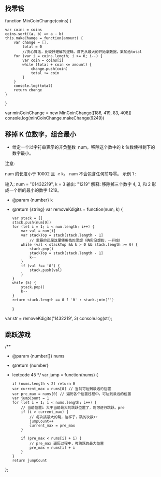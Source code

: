 ## 找零钱

function MinCoinChange(coins) {

    var coins = coins
    coins.sort((a, b) => a - b)
    this.makeChange = function(amount) {
        var change = [],
            total = 0
            //贪心算法，比较好理解的逻辑。首先从最大的开始拿数据，累加给total
        for (var i = coins.length; i >= 0; i--) {
            var coin = coins[i]
            while (total + coin <= amount) {
                change.push(coin)
                total += coin
            }
        }
        console.log(total)
        return change
    }

}

var minCoinChange = new MinCoinChange([186, 419, 83, 408])
console.log(minCoinChange.makeChange(6249))

## 移掉 K 位数字，组合最小

- 给定一个以字符串表示的非负整数  num，移除这个数中的 k 位数使得剩下的数字最小。

注意:

num 的长度小于 10002 且  ≥ k。
num 不会包含任何前导零。
示例 1 :

输入: num = "01432219", k = 3
输出: "1219"
解释: 移除掉三个数字 4, 3, 和 2 形成一个新的最小的数字 1219。

- @param {number} k
- @return {string}
  var removeKdigits = function(num, k) {

      var stack = []
      stack.push(num[0])
      for (let i = 1; i < num.length; i++) {
          var val = num[i]
          var stackTop = stack[stack.length - 1]
              // 重要的还是这里使用栈的思想（确实没想到，一开始）
          while (val < stackTop && k > 0 && stack.length >= 0) {
              stack.pop()
              stackTop = stack[stack.length - 1]
              k--
          }
          if (val !== '0') {
              stack.push(val)
          }
      }
      while (k) {
          stack.pop()
          k--
      }
      return stack.length == 0 ? '0' : stack.join('')

  }

var str = removeKdigits('1432219', 3)
console.log(str);

## 跳跃游戏

/\*\*

- @param {number[]} nums
- @return {number}
- leetcode 45
  \*/
  var jump = function(nums) {

      if (nums.length < 2) return 0
      var current_max = nums[0] // 当前可达到最远的位置
      var pre_max = nums[0] // 遍历各个位置过程中，可达到最远的位置
      var jumpCount = 1
      for (let i = 1; i < nums.length; i++) {
          // 当前位置i 大于当前最大的跳跃位置了，则可进行跳跃。pre
          if (i > current_max) {
              // 每次挑最大的跳，这样子，跳的次数++
              jumpCount++
              current_max = pre_max
          }

          if (pre_max < nums[i] + i) {
              // pre_max 遍历过程中，可跳跃的最大位置
              pre_max = nums[i] + i
          }
      }
      return jumpCount

};
